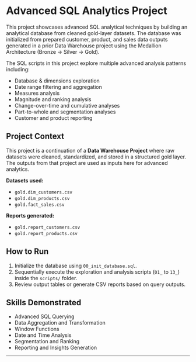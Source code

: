 # Advanced SQL Analytics Project

This project showcases advanced SQL analytical techniques by building an analytical database from cleaned gold-layer datasets. The database was initialized from prepared customer, product, and sales data outputs generated in a prior Data Warehouse project using the Medallion Architecture (Bronze → Silver → Gold).

The SQL scripts in this project explore multiple advanced analysis patterns including:
- Database & dimensions exploration
- Date range filtering and aggregation
- Measures analysis
- Magnitude and ranking analysis
- Change-over-time and cumulative analyses
- Part-to-whole and segmentation analyses
- Customer and product reporting

## Project Context

This project is a continuation of a **Data Warehouse Project** where raw datasets were cleaned, standardized, and stored in a structured gold layer. The outputs from that project are used as inputs here for advanced analytics.

**Datasets used:**
- `gold.dim_customers.csv`
- `gold.dim_products.csv`
- `gold.fact_sales.csv`

**Reports generated:**
- `gold.report_customers.csv`
- `gold.report_products.csv`

## How to Run

1. Initialize the database using `00_init_database.sql`.
2. Sequentially execute the exploration and analysis scripts (`01_` to `13_`) inside the `scripts/` folder.
3. Review output tables or generate CSV reports based on query outputs.

## Skills Demonstrated

- Advanced SQL Querying
- Data Aggregation and Transformation
- Window Functions
- Date and Time Analysis
- Segmentation and Ranking
- Reporting and Insights Generation

---



